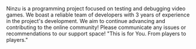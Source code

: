 
Ninzu is a programming project focused on testing and debugging video games.
We boast a reliable team of developers with 3 years of experience in the project's development.
We aim to continue advancing and contributing to the online community!
Please communicate any issues or recommendations to our support space!
"This is for You. From players to players."
